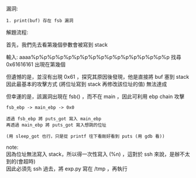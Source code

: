 漏洞:<br>

    1. print(buf) 存在 fsb 漏洞

解題流程:<br>

首先，我們先去看第幾個參數會被寫到 stack <br>

輸入: aaaa%p%p%p%p%p%p%p%p%p%p%p%p%p%p%p%p%p 找尋 0x61616161 出現在第幾個 <br>

但遺憾的是，並沒有出現 0x61 ，探究其原因後發現，他是直接將 buf 塞到 stack <br>
因此最基本的攻擊方式 (將位址寫到 stack 再修改該位址的值) 無法達成 <br>

但幸運的是，該漏洞出現在 fsb() ，而不在 main ，因此可利用 ebp chain 攻擊 <br>

```
fsb_ebp -> main_ebp -> 0x0 

透過 fsb_ebp 將 puts_got 寫入 main_ebp
再透過 main_ebp 將 puts_got 寫入想跳的位址

(用 sleep_got 也行，只是從 printf 往下看剛好看到 puts (用 gdb 看))
```

note: <br>
因為位址無法寫入 stack，所以得一次性寫入 (%n) ，這對於 ssh 來說，是辦不太到的(會超時)<br>
因此必須先 ssh 過去，將 exp.py 寫在 /tmp ，再執行 <br>


